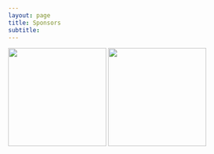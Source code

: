 ```yaml
---
layout: page
title: Sponsors 
subtitle: 
---
```


<a href="https://nutrition.tufts.edu/"><img src="/img/sponsors/friedman_recolor.png" width="200"></a>                 <a href="http://environment.tufts.edu/"><img src="/img/sponsors/tie_recolor.png" width="200"></a>
